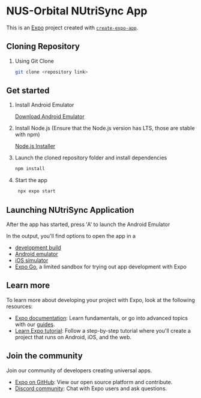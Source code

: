 # NUS-Orbital NUtriSync App

This is an [Expo](https://expo.dev) project created with [`create-expo-app`](https://www.npmjs.com/package/create-expo-app).

## Cloning Repository

1. Using Git Clone

   ```bash
   git clone <repository link>
   ```

## Get started

1. Install Android Emulator

   [Download Android Emulator](https://docs.expo.dev/workflow/android-studio-emulator/)

2. Install Node.js (Ensure that the Node.js version has LTS, those are stable with npm)

   [Node.js Installer](https://nodejs.org/en/download/package-manager)

3. Launch the cloned repository folder and install dependencies

   ```bash
   npm install
   ```

4. Start the app

   ```bash
    npx expo start
   ```

## Launching NUtriSync Application

After the app has started, press 'A' to launch the Android Emulator

In the output, you'll find options to open the app in a

- [development build](https://docs.expo.dev/develop/development-builds/introduction/)
- [Android emulator](https://docs.expo.dev/workflow/android-studio-emulator/)
- [iOS simulator](https://docs.expo.dev/workflow/ios-simulator/)
- [Expo Go](https://expo.dev/go), a limited sandbox for trying out app development with Expo

## Learn more

To learn more about developing your project with Expo, look at the following resources:

- [Expo documentation](https://docs.expo.dev/): Learn fundamentals, or go into advanced topics with our [guides](https://docs.expo.dev/guides).
- [Learn Expo tutorial](https://docs.expo.dev/tutorial/introduction/): Follow a step-by-step tutorial where you'll create a project that runs on Android, iOS, and the web.

## Join the community

Join our community of developers creating universal apps.

- [Expo on GitHub](https://github.com/expo/expo): View our open source platform and contribute.
- [Discord community](https://chat.expo.dev): Chat with Expo users and ask questions.